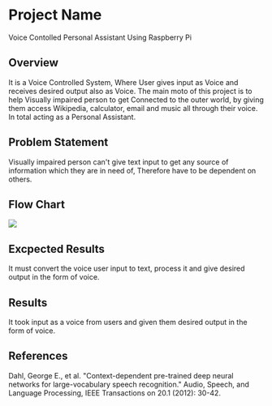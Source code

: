# Project Name
Voice Contolled Personal Assistant Using Raspberry Pi

## Overview
It is a Voice Controlled System, Where User gives input as Voice and receives desired output also as Voice. The main moto of this project is to help Visually impaired person to get Connected to the outer world, by giving them access Wikipedia, calculator, email and music all through their voice. In total acting as a Personal Assistant.

## Problem Statement
Visually impaired person can't give text input to get any source of information which they are in need of, Therefore have to be dependent on others.

## Flow Chart
![](C:\Users\Lenovo\Desktop)

## Excpected Results
It must convert the voice user input to text, process it and give desired output in the form of voice.

## Results
It took input as a voice from users and given them desired output in the form of voice.

## References
Dahl, George E., et al. "Context-dependent pre-trained deep neural networks for large-vocabulary speech recognition." Audio, Speech, and Language Processing, IEEE Transactions on 20.1 (2012): 30-42. 



